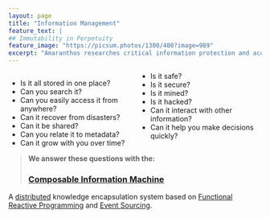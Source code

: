 ```yaml
---
layout: page
title: "Information Management"
feature_text: |
## Immutability in Perpetuity
feature_image: "https://picsum.photos/1300/400?image=989"
excerpt: "Amaranthos researches critical information protection and access"
---
```

<div style="column-count: 2"> 
  <ul>
    <li>Is it all stored in one place?</li>
    <li>Can you search it?</li>
    <li>Can you easily access it from anywhere?</li>
    <li>Can it recover from disasters?</li>
    <li>Can it be shared?</li>
    <li>Can you relate it to metadata?</li>
    <li>Can it grow with you over time?</li>
    <li>Is it safe?</li>
    <li>Is it secure?</li>
    <li>Is it mined?</li>
    <li>Is it hacked?</li>
    <li>Can it interact with other information?</li>
    <li>Can it help you make decisions quickly?</li>
  </ul>
</div>

> **We answer these questions with the:**
> ### [Composable Information Machine](/composable)

A [distributed](https://www.splunk.com/en_us/data-insider/what-are-distributed-systems.html) knowledge encapsulation system based on [Functional Reactive Programming](https://codedocs.org/what-is/functional-reactive-programming) and [Event Sourcing](https://www.eventstore.com/blog/what-is-event-sourcing).
